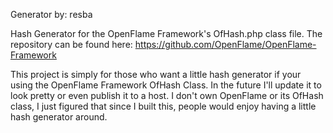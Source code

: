 Generator by: resba

Hash Generator for the OpenFlame Framework's OfHash.php class file. The repository can be found here: https://github.com/OpenFlame/OpenFlame-Framework

This project is simply for those who want a little hash generator if your using the OpenFlame Framework OfHash Class. In the future I'll update it to look pretty or even publish it to a host. I don't own OpenFlame or its OfHash class, I just figured that since I built this, people would enjoy having a little hash generator around.